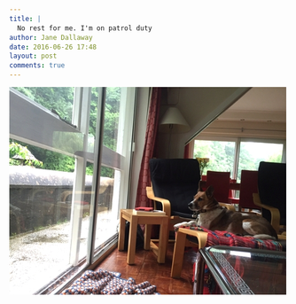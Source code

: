 ```yaml
---
title: |
  No rest for me. I'm on patrol duty
author: Jane Dallaway
date: 2016-06-26 17:48
layout: post
comments: true
---
```


<div><a href="/media/tp_IMG_9792.JPG"><img src="/media/tp_thumb_IMG_9792.JPG" width="500" height="375"/></a></div>



  

      